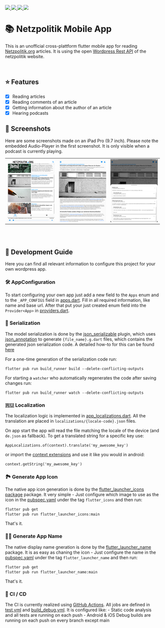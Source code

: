 <p>
<a href="https://play.google.com/store/apps/details?id=net.lehnfeld.netzpolitik">
    <img src="https://img.shields.io/badge/GooglePlay-live-blue">
</a>

<a href="https://www.apple.com/de/app-store">
    <img src="https://img.shields.io/badge/AppStore-rejected-red">
</a>

<a href="https://github.com/NiklasLehnfeld/netzpolitik-mobile/actions?query=workflow%3A%22Build+Debug%22">
    <img src="https://github.com/NiklasLehnfeld/netzpolitik-mobile/workflows/Build%20Debug/badge.svg">
</a>

<a href="https://github.com/NiklasLehnfeld/netzpolitik-mobile/actions?query=workflow%3A%22Analyze+and+Test%22">
    <img src="https://github.com/NiklasLehnfeld/netzpolitik-mobile/workflows/Analyze%20and%20Test/badge.svg">
</a>
</p>

# 📚 Netzpolitik Mobile App

This is an unofficial cross-plattform flutter mobile app for reading [Netzpolitik.org](https://netzpolitik.org/) articles.
It is using the open [Wordpress Rest API](https://developer.wordpress.org/rest-api/) of the netzpolitik website.

<br>

## ⭐️ Features

- [x] Reading articles
- [x] Reading comments of an article
- [x] Getting information about the author of an article
- [x] Hearing podcasts

## 📱 Screenshots

Here are some screenshots made on an iPad Pro (9.7 inch). Please note the embedded Audio-Player in the first screenshot.
It is only visible when a podcast is currently playing.

<table>
    <tr>
        <td> <img src="docs/images/screenshot_overview.png" alt="drawing" width="300"/> </td>
        <td> <img src="docs/images/screenshot_article.png" alt="drawing" width="300"/> </td>
        <td> <img src="docs/images/screenshot_replies.png" alt="drawing" width="300"/> </td>
    </tr>
</table>
<br><br>


## 📗 Development Guide

Here you can find all relevant information to configure this project for your own wordpress app.

### 🛠 AppConfiguration

To start configuring your own app just add a new field to the `Apps` enum and to the `_APP_CONFIGS` field in [apps.dart](lib/config/apps.dart).
Fill in all required information, like name and base url.
After that put your just created enum field into the `Provider<App>` in [providers.dart](lib/providers.dart).

### 💾 Serialization

The model serialization is done by the [json_serializable](https://pub.dev/packages/json_serializable) plugin, which uses [json_annotation](https://pub.dev/packages/json_annotation) to generate `{file_name}.g.dart` files, which contains the generated json serialization code.
A detailed how-to for this can be found [here](https://flutter.dev/docs/development/data-and-backend/json)

For a one-time generation of the serialization code run:
```
flutter pub run build_runner build --delete-conflicting-outputs
```

For starting a `watcher` who automatically regenerates the code after saving changes run:
```
flutter pub run build_runner watch --delete-conflicting-outputs
```

### 🇷🇺 Localization

The localization logic is implemented in [app_localizations.dart](lib/localization/app_localizations.dart). 
All the translation are placed in `localizations/{locale-code}.json` files. 

On app start the app will read the file matching the locale of the device (and `de.json` as fallback). To get a translated string for a specific key use:
```
AppLocalizations.of(context).translate('my_awesome_key')
```
or import the [context extensions](lib/extensions/context_ext.dart) and use it like you would in android:
```
context.getString('my_awesome_key')
```

### 🏞 Generate App Icon

The native app icon generation is done by the [flutter_launcher_icons package](https://pub.dev/packages/flutter_launcher_icons) package.
It very simple - Just configure which image to use as the icon in the [pubspec.yaml](pubspec.yaml) under the tag `flutter_icons` and then run:
```
flutter pub get
flutter pub run flutter_launcher_icons:main
```
That's it.

### 👨🏻 Generate App Name

The native display name gneration is done by the [flutter_launcher_name](https://pub.dev/packages/flutter_launcher_name) package.
It is as easy as chaning the icon - Just configure the name in the [pubspec.yaml](pubspec.yaml) under the tag `flutter_launcher_name` and then run:
```
flutter pub get
flutter pub run flutter_launcher_name:main
```
That's it.

### 🚀 CI / CD

The CI is currently realized using [GitHub Actions](https://github.com/features/actions). 
All jobs are defined in [test.yml](.github/workflows/test.yml) and [build_debug.yml](.github/workflows/build_debug.yml).
It is configured like:
    - Static code analysis and all tests are running on each push
    - Android & iOS Debug builds are running on each push on every branch except main 
    
 
